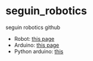 # seguin_robotics
seguin robotics github

* Robot: [this page](https://www.pitsco.com/products/tetrix-ftc-competition-set?_pos=1&_psq=tetrix+first&_ss=e&_v=1.0)
* Arduino: [this page](http://www.arduino.cc/)
* Python arduino: [this](https://micropython.org/unicorn/)
